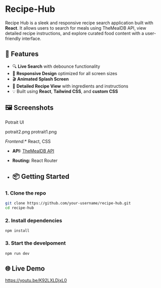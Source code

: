 # Recipe-Hub
Recipe Hub is a sleek and responsive recipe search application built with **React**. It allows users to search for meals using TheMealDB API, view detailed recipe instructions, and explore curated food content with a user-friendly interface.


## 🚀 Features

- 🔍 **Live Search** with debounce functionality
- 📱 **Responsive Design** optimized for all screen sizes
- 🎬 **Animated Splash Screen**
- 🧾 **Detailed Recipe View** with ingredients and instructions
- 💡 Built using **React**, **Tailwind CSS**, and **custom CSS**

## 🖼️ Screenshots

Potrait UI

potrait2.png
protrait1.png

*Frontend:** React, CSS
- **API:** [TheMealDB API](https://www.themealdb.com/api.php)
- **Routing:** React Router

- ## 📦 Getting Started

### 1. Clone the repo
```bash
git clone https://github.com/your-username/recipe-hub.git
cd recipe-hub
```
### 2. Install dependencies
```
npm install
```
### 3. Start the develpoment 
```
npm run dev
```
## 🌐 Live Demo 

https://youtu.be/K92LXLDjxL0
